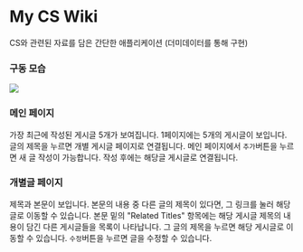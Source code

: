 # My CS Wiki

CS와 관련된 자료를 담은 간단한 애플리케이션
(더미데이터를 통해 구현)

### 구동 모습

<img src ="https://user-images.githubusercontent.com/110325183/233238391-720b5646-e5e8-4c91-9434-eb23a6818692.gif">

### 메인 페이지

가장 최근에 작성된 게시글 5개가 보여집니다.
1페이지에는 5개의 게시글이 보입니다.
글의 제목을 누르면 개별 게시글 페이지로 연결됩니다.
메인 페이지에서 `추가`버튼을 누르면 새 글 작성이 가능합니다.
작성 후에는 해당글 게시글로 연결됩니다.

### 개별글 페이지

제목과 본문이 보입니다.
본문의 내용 중 다른 글의 제목이 있다면, 그 링크를 눌러 해당 글로 이동할 수 있습니다.
본문 밑의 "Related Titles" 항목에는 해당 게시글 제목의 내용이 담긴 다른 게시글들을 목록이 나타납니다.
그 글의 제목을 누르면 해당 게시글로 이동할 수 있습니다.
`수정`버튼을 누르면 글을 수정할 수 있습니다.
